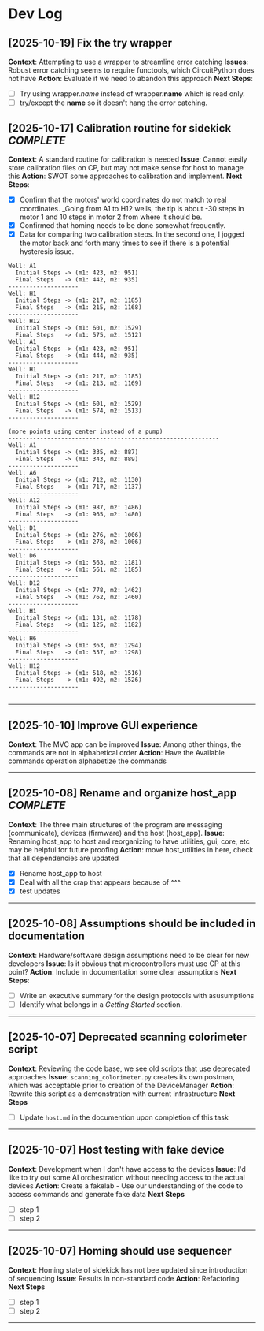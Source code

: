 # Dev Log


## [2025-10-19] Fix the try wrapper

**Context**: Attempting to use a wrapper to streamline error catching
**Issues**: Robust error catching seems to require functools, which CircuitPython does not have
**Action**: Evaluate if we need to abandon this approach
**Next Steps**:
- [ ] Try using wrapper._name_ instead of wrapper.__name__ which is read only.
- [ ] try/except the __name__ so it doesn't hang the error catching.

## [2025-10-17] Calibration routine for sidekick _COMPLETE_

**Context**: A standard routine for calibration is needed
**Issue**: Cannot easily store calibration files on CP, but may not make sense for host to manage this
**Action**: SWOT some approaches to calibration and implement.
**Next Steps**:
- [x] Confirm that the motors' world coordinates do not match to real coordinates. _Going from A1 to H12 wells, the tip is about -30 steps in motor 1 and 10 steps in motor 2 from where it should be.
- [x] Confirmed that homing needs to be done somewhat frequently.
- [x] Data for comparing two calibration steps. In the second one, I jogged the motor back and forth many times to see if there is a potential hysteresis issue.

```
Well: A1
  Initial Steps -> (m1: 423, m2: 951)
  Final Steps   -> (m1: 442, m2: 935)
--------------------
Well: H1
  Initial Steps -> (m1: 217, m2: 1185)
  Final Steps   -> (m1: 215, m2: 1168)
--------------------
Well: H12
  Initial Steps -> (m1: 601, m2: 1529)
  Final Steps   -> (m1: 575, m2: 1512)
Well: A1
  Initial Steps -> (m1: 423, m2: 951)
  Final Steps   -> (m1: 444, m2: 935)
--------------------
Well: H1
  Initial Steps -> (m1: 217, m2: 1185)
  Final Steps   -> (m1: 213, m2: 1169)
--------------------
Well: H12
  Initial Steps -> (m1: 601, m2: 1529)
  Final Steps   -> (m1: 574, m2: 1513)
--------------------

(more points using center instead of a pump)
------------------------------------------------------------
Well: A1
  Initial Steps -> (m1: 335, m2: 887)
  Final Steps   -> (m1: 343, m2: 889)
--------------------
Well: A6
  Initial Steps -> (m1: 712, m2: 1130)
  Final Steps   -> (m1: 717, m2: 1137)
--------------------
Well: A12
  Initial Steps -> (m1: 987, m2: 1486)
  Final Steps   -> (m1: 965, m2: 1480)
--------------------
Well: D1
  Initial Steps -> (m1: 276, m2: 1006)
  Final Steps   -> (m1: 278, m2: 1006)
--------------------
Well: D6
  Initial Steps -> (m1: 563, m2: 1181)
  Final Steps   -> (m1: 561, m2: 1185)
--------------------
Well: D12
  Initial Steps -> (m1: 778, m2: 1462)
  Final Steps   -> (m1: 762, m2: 1460)
--------------------
Well: H1
  Initial Steps -> (m1: 131, m2: 1178)
  Final Steps   -> (m1: 125, m2: 1182)
--------------------
Well: H6
  Initial Steps -> (m1: 363, m2: 1294)
  Final Steps   -> (m1: 357, m2: 1298)
--------------------
Well: H12
  Initial Steps -> (m1: 518, m2: 1516)
  Final Steps   -> (m1: 492, m2: 1526)
--------------------


```

---

## [2025-10-10] Improve GUI experience

**Context**: The MVC app can be improved
**Issue**: Among other things, the commands are not in alphabetical order
**Action**: Have the Available commands operation alphabetize the commands

---

## [2025-10-08] Rename and organize host_app _COMPLETE_

**Context**: The three main structures of the program are messaging (communicate), devices (firmware) and the host (host_app).
**Issue**: Renaming host_app to host and reorganizing to have utilities, gui, core, etc may be helpful for future proofing
**Action**: move host_utilities in here, check that all dependencies are updated
- [X] Rename host_app to host
- [X] Deal with all the crap that appears because of ^^^
- [X] test updates

---

## [2025-10-08] Assumptions should be included in documentation

**Context**: Hardware/software design assumptions need to be clear for new developers
**Issue**: Is it obvious that microcontrollers must use CP at this point?
**Action**: Include in documentation some clear assumptions
**Next Steps**:
- [ ] Write an executive summary for the design protocols with asusumptions
- [ ] Identify what belongs in a _Getting Started_ section.

---

## [2025-10-07] Deprecated scanning colorimeter script

**Context**: Reviewing the code base, we see old scripts that use deprecated approaches
**Issue**: `scanning_colorimeter.py` creates its own postman, which was acceptable prior to creation of the DeviceManager
**Action**: Rewrite this script as a demonstration with current infrastructure
**Next Steps**
- [ ] Update `host.md` in the documention upon completion of this task

---

## [2025-10-07] Host testing with fake device

**Context**: Development when I don't have access to the devices
**Issue**: I'd like to try out some AI orchestration without needing access to the actual devices
**Action**: Create a fakelab - Use our understanding of the code to access commands and generate fake data
**Next Steps**
- [ ] step 1
- [ ] step 2

---

## [2025-10-07] Homing should use sequencer

**Context**: Homing state of sidekick has not bee updated since introduction of sequencing
**Issue**: Results in non-standard code
**Action**: Refactoring
**Next Steps**
- [ ] step 1
- [ ] step 2

---

